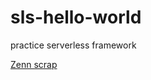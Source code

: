 # sls-hello-world

practice serverless framework

[Zenn scrap](https://zenn.dev/kawarimidoll/scraps/258ef38ecfdd39)

